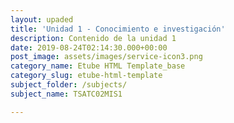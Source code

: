 ```yaml
---
layout: upaded
title: 'Unidad 1 - Conocimiento e investigación'
description: Contenido de la unidad 1
date: 2019-08-24T02:14:30.000+00:00
post_image: assets/images/service-icon3.png
category_name: Etube HTML Template_base
category_slug: etube-html-template
subject_folder: /subjects/
subject_name: TSATC02MIS1

---
```

<p align="justify"></p>

<br/>
